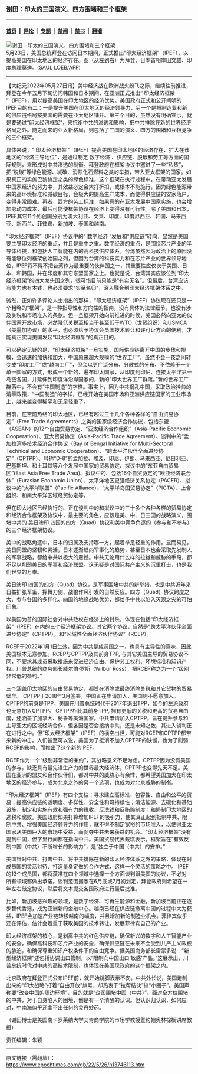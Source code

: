 ### 谢田：印太的三国演义、四方围堵和三个框架

---

#### [首页](../../../..?n13746113) &nbsp;|&nbsp; [评论](../../../../../epoch-comment?n13746113) &nbsp;|&nbsp; [专题](../../../../../epoch-special?n13746113) &nbsp;|&nbsp; [禁闻](../../../../../epoch-news?n13746113) &nbsp;|&nbsp; [禁书](../../../../../books?n13746113) &nbsp;|&nbsp; [翻墙](https://github.com/gfw-breaker/nogfw/blob/master/README.md?n13746113)


<div><img alt="谢田：印太的三国演义、四方围堵和三个框架" class="attachment-djy_600_400 size-djy_600_400 wp-post-image" src="https://i.epochtimes.com/assets/uploads/2022/05/id13745139-000_32AU34R-600x400.jpg"/>
<div class="caption">
 5月23日，美国总统拜登在访问日本期间，正式推出“印太经济框架”（IPEF），以提高美国在印太地区的经济存在。图（从左到右）为拜登、日本首相岸田文雄、印度总理莫迪。(SAUL LOEB/AFP)
</div></div><hr/><div class="post_content" id="artbody" itemprop="articleBody">
 <!-- article content begin -->
 <p>
  【大纪元2022年05月27日讯】美中经济战在欧洲战火纷飞之际，继续往前推进，拜登在今年五月下旬访问韩国和日本期间，在亚洲正式推出“
  <ok href="https://www.epochtimes.com/gb/tag/%E5%8D%B0%E5%A4%AA%E7%BB%8F%E6%B5%8E%E6%A1%86%E6%9E%B6.html">
   印太经济框架
  </ok>
  ”（IPEF），用以提高美国在印太地区的经济优势。美国政府正式和公开阐明的IPEF目的有二：一是提升美国在印太地区的经济领导力，另一个是把制造业和新的供应链格局按美国的需要在亚太地区铺开。第三个目的，虽然没有明确宣示，就是要通过“印太经济框架”，来抗衡中共的渗透和影响，把中共排除在新的世界经济格局之外。随之而来的亚太新格局，则包括了三国的演义、四方的围堵和互相竞争的三个框架。
 </p>
 <p>
  具体来说，“
  <ok href="https://www.epochtimes.com/gb/tag/%E5%8D%B0%E5%A4%AA%E7%BB%8F%E6%B5%8E%E6%A1%86%E6%9E%B6.html">
   印太经济框架
  </ok>
  ”（IPEF）提高美国在印太地区的经济存在、扩大在该地区的“经济主导地位”，是通过制定
  <ok href="https://www.epochtimes.com/gb/tag/%E6%95%B0%E5%AD%97%E7%BB%8F%E6%B5%8E.html">
   数字经济
  </ok>
  、供应链、脱碳和劳工等方面的国际规则，来形成对中共渗透的制衡。拜登政府在框架协议中塞进了一些“私货”，把“脱碳”等绿色能源、减碳、消除化石燃料之类的举措，带入亚太框架的国家。如果真正的实施巴黎协定之类的绿色标准，这个框架在执行过程中，在带动亚太发展中国家经济的努力中，其效益必定会大打折扣，或根本不能施行，因为绿色能源带来的高环境标准和减碳目标，会极大的提高生产成本，而使得供应链的安家落户，变得非常困难。再者，西方的劳工标准，如果真的在亚太发展中国家实施，也会增加劳动力成本，最后可能使框架协议在经济上变得没有可行性。除了美国和日本，IPEF其它11个始创国分别为澳大利亚、文莱、印度、印度尼西亚、韩国、马来西亚、新西兰、菲律宾、新加坡、泰国和越南。
 </p>
 <p>
  “印太经济框架”（IPEF）协议中的“
  <ok href="https://www.epochtimes.com/gb/tag/%E6%95%B0%E5%AD%97%E7%BB%8F%E6%B5%8E.html">
   数字经济
  </ok>
  ”发展和“供应链”转向，显然是美国要主导印太经济的重点，并且是重中之重。数字经济的重点，是围绕芯片产业的半导体科技，和包括人工智能在内的高科技供应体系。台湾虽然因为政治上的原因没有能够位列框架创始国之列，但因为台湾的科技实力和在芯片产业的世界领导地位，IPEF将不得不把台湾作为最重要的伙伴国之一，其重要性应仅次于美国、日本、和韩国，并在印度和其它东盟国家之上。也就是说，台湾其实应该位列“印太经济框架”的四大龙头国之列，很可惜目前只能是“有实无名”。但最后，台湾应该有能力也有本钱，也必须要求“实至名归”，深入融合到印太经济框架体系之中。
 </p>
 <p>
  诚然，正如许多评论人士指出的那样，“印太经济框架”（IPEF）协议现在还只是一个粗略的“框架”，是一种指导性和方向性的指南，没有具体的法律细节，也没有涉及关税和市场准入的条款。但一旦框架开始向前推进的时候，美国必然向亚太的伙伴国家开放市场，必然降低关税至相当于甚至低于WTO（世贸组织）和USMCA（美墨加协议）的水平，也必须给予协议会员国技术转让和许可证方面的便利，才能真正实现美国发起“印太经济框架”的真正目的。
 </p>
 <p>
  可以确定无疑的是，“印太经济框架”一旦实施，国际供应链离开中国的步伐和规模，会迅速的加快和加大，中国原来超大规模的“世界工厂”，虽然不会一夜之间转变成“印度工厂”或“越南工厂”，但会以更广泛分布、分散式的分布、不依赖于一个单一国家的方式，形成一个新的、遍布印太国家，从印度到印尼、连接太平洋第一岛链各国，并延伸到印度洋沿岸国家的，新的“印太世界工厂群落。”新的世界工厂群落中，不会有“中国制造”的字样。事实上，因为中共祸乱中国，采取政治挂帅的清零政策，“中国制造”的字样，已经开始在美国市场和亚洲供应链国家的工业市场上，越来越变得稀罕和无足轻重了。
 </p>
 <p>
  目前，在空前热络的印太地区，已经有超过三十几个各种各样的“自由贸易协定”（Free Trade Agreements）之类的国家级经济合作协议，包括东盟（ASEAN）的12个自由贸易协定、“亚太经济合作组织”（Asia-Pacific Economic Cooperation）、亚太贸易协定（Asia-Pacific Trade Agreement）、谈判中的“孟加拉湾多技术经济合作协议（Bay of Bengal Initiative for Multi-Sectoral Technical and Economic Cooperation）、“跨太平洋伙伴全面进步协定”（CPTPP）、号称“D-8”的孟加拉、埃及、印尼、伊朗、马来西亚、尼日利亚、巴基斯坦、和土耳其等八个发展中国家的贸易协定、拟议中的“东亚自由贸易区”(East Asia Free Trade Area)、拟议中的、包括16个自贸协定的“欧亚经济联合体”（Eurasian Economic Union）、太平洋地区更强经济关系协定（PACER）、拟议中的“太平洋联盟”（Pacific Alliance）、“太平洋岛国贸易协定”（PICTA）、上合组织、和南太平洋区域经贸协定等。
 </p>
 <p>
  但在印太地区已经执行的、正在谈判中的和拟议中的三十多个各种各样的贸易协定和经济合作框架及协议中，最主要的角色，应该是美、中、日三国的战略演义，围堵中共的
  <ok href="https://www.epochtimes.com/gb/tag/%E7%BE%8E%E6%97%A5%E6%BE%B3%E5%8D%B0.html">
   美日澳印
  </ok>
  四国的四方（Quad）协议和美中竞争角逐的（参与和不参与）的三个经济框架协议。
 </p>
 <p>
  美中的战略角逐中，日本的归属及支持哪一方，起着举足轻重的作用。显而易见，美日同盟的坚韧和灵活，日本逐渐趋向军事化的趋势，甚至日本也会采取先发制人的军事战略，都给中共以极大的震撼。中共无论用什么样的拉拢和威胁的手段，都不足以削弱美日的军事和经济联盟。这无疑是对国际共产主义的沉重打击，也是我们世界的万幸。
 </p>
 <p>
  <ok href="https://www.epochtimes.com/gb/tag/%E7%BE%8E%E6%97%A5%E6%BE%B3%E5%8D%B0.html">
   美日澳印
  </ok>
  四国的四方（Quad）协议，是军事围堵中共的新举措，也是中共近年来日益扩张军备、挥舞刀剑、战狼作风引发的自然反应。四方（Quad）协议跨度之大、参与各国的多样化、四国的地缘战略优势，都给予中共以陷入灭顶之灾的可怕印象。
 </p>
 <p>
  以美国为首的国际社会对中共政权在经济上的封杀，体现在包括“印太经济框架”（IPEF）在内的三个经济框架协议。其它两个协议，自然是“跨太平洋伙伴全面进步协定”（CPTPP），和“区域性全面经济伙伴协议”（RCEP）。
 </p>
 <p>
  RCEP于2022年1月1日生效，因为中共是成员国之一，也具有主导性的意味，因此美国根本无意参加。RCEP与CPTPP及其前身TPP, 与其它美国主导的贸易协议不同，不要求其成员采取措施来促进经济自由、保护劳工权利、环境标准和知识产权。川普总统的商务部长威尔伯‧罗斯（Wilbur Ross），把RCEP称之为一个“级别非常低的条约。”
 </p>
 <p>
  三个涵盖印太地区的自由贸易协定，都旨在消除或最终消除关税和其它货物的贸易壁垒。 CPTPP于2018年3月签署，中国正在申请加入，美国则不愿意加入。CPTPP的前身是TPP，美国在川普总统时代于2017年退出TPP，如今的左派政府也无意加入CPTPP。 CPTPP相比其前身TPP, 拥有更低的关税和更高的贸易自由度，还涵盖了加拿大、秘鲁等美洲国家。中共申请加入CPTPP，旨在提升参与和主导亚太的区域经济合作，但各国是否会接纳中共，还是未知之数，其进入谈判正在进行之中。但“印太经济框架”（IPEF）的横空出世，可能对RCEP和CPTPP都带来新的冲击。人们甚至可以说，美国为了抵消不加入CPTPP的缺憾，也为了削弱RCEP的影响，而推出了这个新的IPEF。
 </p>
 <p>
  RCEP作为一个“级别非常低的条约”，其战略意义不足为虑。CPTPP因为没有美国的参与，缺乏具有最先进生产力的世界最大经济体，CPTPP也变得先天不足。美国在亚洲的盟友和合作伙伴们，都对中共的威胁心有余悸，都希望美国加大在印太地区的经济参与，成为北京之外的另一个选项，也成为对北京威胁的制衡。
 </p>
 <p>
  “印太经济框架”（IPEF）有四个支柱：寻求建立高标准、包容性、自由和公平的贸易；提高供应链的透明度、多样性、安全性和可持续性；清洁能源、去碳化和基础设施，制定和实施有效和强有力的税收、反洗钱和反贿赂制度；和遏制印太地区的逃税和腐败。美国政府如果打算增加IPEF的吸引力，使其真正起到抵制中共、限制中共、增强美国经济领导力的作用，就不得不制定宽裕的市场准入，以使得亚太国家从美国巨大的市场中受益，而剥夺中共未来获益的机会。“印太经济框架”没有提到中国，但字里行间都在指向中共。美国贸易代表戴琪表示，框架旨在“有效反制中国（中共）不断增长的影响力”，是“独立于中国（中共）的安排。”
 </p>
 <p>
  美国针对中共、打击中共、将中共排除在新的印太经济体系之外的策略，体现在对成员国的灵活对待、打造量身定做的合作方式，这样一个灵活的策略之中。 IPEF的13个成员国，都将获准在四个领域中选择一个方面谈判跟美国的协议，不必对所有领域都做出承诺。谈判范围据悉在6月底或7月初划定，拜登政府则希望在一年左右敲定协议，然后将文本提交各国政府进行最后批准。
 </p>
 <p>
  比如，新加坡感兴趣的领域，是数字经济、可再生能源和金融，新加坡目前正在逐步替代香港，成为亚洲新的金融中心。越南已经在供应链撤离中国的过程中大为获益，IPEF会加速产业链转移越南的幅度，并且增加新的制造业机会。菲律宾似乎还在评估，估计会着重于获取美国的技术转让，发展菲律宾自己的产业。
 </p>
 <p>
  印太经济框架的核心，是剥离中共的红色供应链，确保新兴的数字和人工智能产业的安全，确保高科技和芯片产业的安全，确保供应链在未来不会受到共产主义政权的胁迫，和确保尊重知识产权条件下的自由竞争。据美国商务部长雷蒙多说：“新型经济框架”还包括协调出口管制，以“限制向中国出口‘敏感’产品。”这展示出，川普总统时代对中共的高技术限制，也体现在美国现政府的这个框架之内。
 </p>
 <p>
  北京政府在拜登正式公布IPEF前，就开始跳脚表示不安。中共外长说，美国炮制出来的“印太战略”打着“自由开放”旗号，却热衷于“拉帮结伙”搞“小圈子”。美国声称要“改变中国的周边环境”，目的就是“企图围堵中国（中共）”。面对全方位围堵的中共，对于自身陷入的困境，倒是有一个清醒的认识。但认识归认识，如何应对，中南海似乎还拿不出任何的灵丹妙药。
 </p>
 <p>
  （谢田博士是美国南卡罗莱纳大学艾肯商学院的市场学教授暨约翰奥林棕榈讲席教授）
 </p>
 <p>
  责任编辑：朱颖
 </p>
 <!-- article content end -->
 <div id="below_article_ad">
 </div>
</div>


---

原文链接（需翻墙）：https://www.epochtimes.com/gb/22/5/26/n13746113.htm
